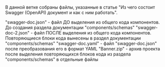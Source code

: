 В данной ветке собраны файлы, указанные в статье "Из чего состоит Swagger (OpenAPI) документ и как с ним работать".

"swagger-doc.json" - файл ДО выделения из общего кода компонентов. До создания раздела документации "components/schemas"
"swagger-doc-2.json" - файл ПОСЛЕ выделения из общего кода компонентов. Повторяющиеся блоки кода вынесены в раздел документации "components/schemas"
"swagger-doc.yaml" - файл "swagger-doc.json" после преобразования его в формат YAML
"Banner.zip" - архив проекта после выделения повторяющихся блоков кода из раздела "components/schemas" в отдельные файлы
